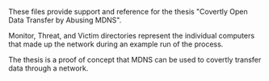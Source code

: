 These files provide support and reference for the thesis "Covertly Open Data Transfer by Abusing MDNS".

Monitor, Threat, and Victim directories represent the individual computers that made up the network during an example run of the process.

The thesis is a proof of concept that MDNS can be used to covertly transfer data through a network.
